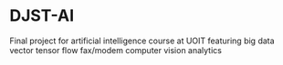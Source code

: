 # DJST-AI
Final project for artificial intelligence course at UOIT featuring big data vector tensor flow fax/modem computer vision analytics
